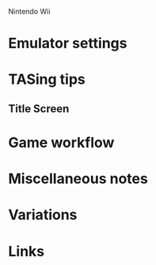 Nintendo Wii

# Emulator settings

# TASing tips

## Title Screen

# Game workflow

# Miscellaneous notes

# Variations

# Links